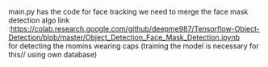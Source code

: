 main.py has the code for face tracking we need to merge the face mask detection algo link :<https://colab.research.google.com/github/deepme987/Tensorflow-Object-Detection/blob/master/Object_Detection_Face_Mask_Detection.ipynb>  
for detecting the momins wearing caps (training the model is necessary for this// using own database)
